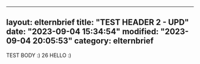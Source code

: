 
---
layout: elternbrief
title: "TEST HEADER 2 - UPD"
date: "2023-09-04 15:34:54"
modified: "2023-09-04 20:05:53"
category: elternbrief
---

TEST BODY :)
26
HELLO :)

